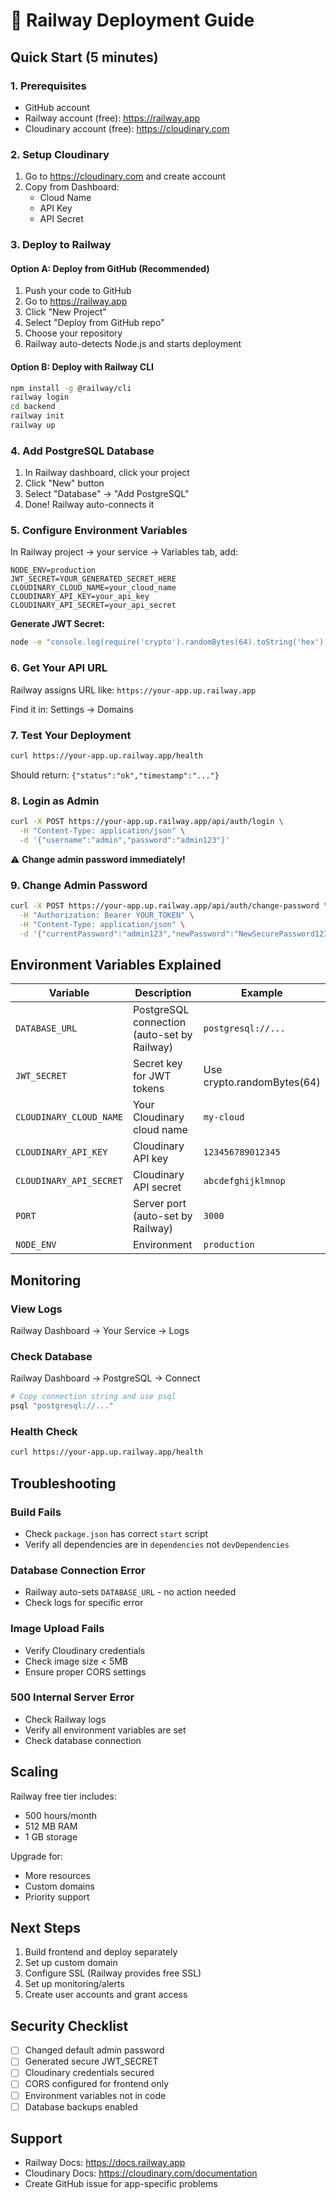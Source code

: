 # 🚀 Railway Deployment Guide

## Quick Start (5 minutes)

### 1. Prerequisites
- GitHub account
- Railway account (free): https://railway.app
- Cloudinary account (free): https://cloudinary.com

### 2. Setup Cloudinary

1. Go to https://cloudinary.com and create account
2. Copy from Dashboard:
   - Cloud Name
   - API Key  
   - API Secret

### 3. Deploy to Railway

#### Option A: Deploy from GitHub (Recommended)

1. Push your code to GitHub
2. Go to https://railway.app
3. Click "New Project"
4. Select "Deploy from GitHub repo"
5. Choose your repository
6. Railway auto-detects Node.js and starts deployment

#### Option B: Deploy with Railway CLI

```bash
npm install -g @railway/cli
railway login
cd backend
railway init
railway up
```

### 4. Add PostgreSQL Database

1. In Railway dashboard, click your project
2. Click "New" button
3. Select "Database" → "Add PostgreSQL"
4. Done! Railway auto-connects it

### 5. Configure Environment Variables

In Railway project → your service → Variables tab, add:

```
NODE_ENV=production
JWT_SECRET=YOUR_GENERATED_SECRET_HERE
CLOUDINARY_CLOUD_NAME=your_cloud_name
CLOUDINARY_API_KEY=your_api_key
CLOUDINARY_API_SECRET=your_api_secret
```

**Generate JWT Secret:**
```bash
node -e "console.log(require('crypto').randomBytes(64).toString('hex'))"
```

### 6. Get Your API URL

Railway assigns URL like: `https://your-app.up.railway.app`

Find it in: Settings → Domains

### 7. Test Your Deployment

```bash
curl https://your-app.up.railway.app/health
```

Should return: `{"status":"ok","timestamp":"..."}`

### 8. Login as Admin

```bash
curl -X POST https://your-app.up.railway.app/api/auth/login \
  -H "Content-Type: application/json" \
  -d '{"username":"admin","password":"admin123"}'
```

⚠️ **Change admin password immediately!**

### 9. Change Admin Password

```bash
curl -X POST https://your-app.up.railway.app/api/auth/change-password \
  -H "Authorization: Bearer YOUR_TOKEN" \
  -H "Content-Type: application/json" \
  -d '{"currentPassword":"admin123","newPassword":"NewSecurePassword123!"}'
```

## Environment Variables Explained

| Variable | Description | Example |
|----------|-------------|---------|
| `DATABASE_URL` | PostgreSQL connection (auto-set by Railway) | `postgresql://...` |
| `JWT_SECRET` | Secret key for JWT tokens | Use crypto.randomBytes(64) |
| `CLOUDINARY_CLOUD_NAME` | Your Cloudinary cloud name | `my-cloud` |
| `CLOUDINARY_API_KEY` | Cloudinary API key | `123456789012345` |
| `CLOUDINARY_API_SECRET` | Cloudinary API secret | `abcdefghijklmnop` |
| `PORT` | Server port (auto-set by Railway) | `3000` |
| `NODE_ENV` | Environment | `production` |

## Monitoring

### View Logs
Railway Dashboard → Your Service → Logs

### Check Database
Railway Dashboard → PostgreSQL → Connect

```bash
# Copy connection string and use psql
psql "postgresql://..."
```

### Health Check
```bash
curl https://your-app.up.railway.app/health
```

## Troubleshooting

### Build Fails
- Check `package.json` has correct `start` script
- Verify all dependencies are in `dependencies` not `devDependencies`

### Database Connection Error
- Railway auto-sets `DATABASE_URL` - no action needed
- Check logs for specific error

### Image Upload Fails
- Verify Cloudinary credentials
- Check image size < 5MB
- Ensure proper CORS settings

### 500 Internal Server Error
- Check Railway logs
- Verify all environment variables are set
- Check database connection

## Scaling

Railway free tier includes:
- 500 hours/month
- 512 MB RAM
- 1 GB storage

Upgrade for:
- More resources
- Custom domains
- Priority support

## Next Steps

1. Build frontend and deploy separately
2. Set up custom domain
3. Configure SSL (Railway provides free SSL)
4. Set up monitoring/alerts
5. Create user accounts and grant access

## Security Checklist

- [ ] Changed default admin password
- [ ] Generated secure JWT_SECRET
- [ ] Cloudinary credentials secured
- [ ] CORS configured for frontend only
- [ ] Environment variables not in code
- [ ] Database backups enabled

## Support

- Railway Docs: https://docs.railway.app
- Cloudinary Docs: https://cloudinary.com/documentation
- Create GitHub issue for app-specific problems
